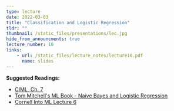 ```yaml
---
type: lecture
date: 2022-03-03
title: "Classification and Logistic Regression"
tldr: ""
thumbnail: /static_files/presentations/lec.jpg
hide_from_announcments: true
lecture_number: 10
links: 
    - url: /static_files/lecture_notes/lecture10.pdf
      name: slides
---
```

 **Suggested Readings:**
- [CIML, Ch. 7](http://ciml.info/dl/v0_99/ciml-v0_99-all.pdf)
- [Tom Mitchell's ML Book - Naive Bayes and Logistic Regression](https://www.cs.cmu.edu/~tom/mlbook/NBayesLogReg.pdf)
- [Cornell Into ML Lecture 6](https://www.cs.cornell.edu/courses/cs4780/2018fa/lectures/lecturenote06.html)